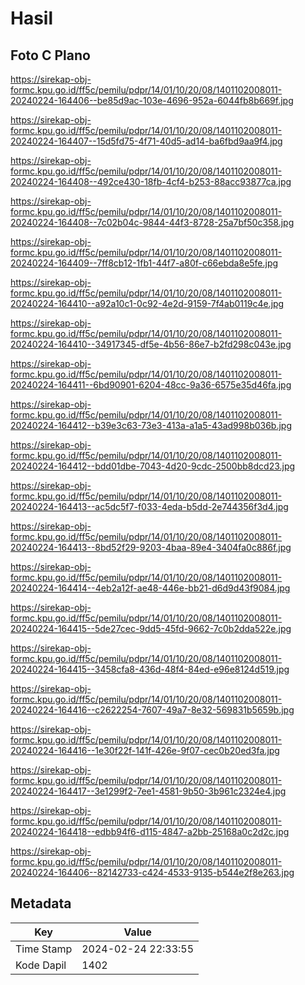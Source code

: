 # Hasil

## Foto C Plano

https://sirekap-obj-formc.kpu.go.id/ff5c/pemilu/pdpr/14/01/10/20/08/1401102008011-20240224-164406--be85d9ac-103e-4696-952a-6044fb8b669f.jpg

https://sirekap-obj-formc.kpu.go.id/ff5c/pemilu/pdpr/14/01/10/20/08/1401102008011-20240224-164407--15d5fd75-4f71-40d5-ad14-ba6fbd9aa9f4.jpg

https://sirekap-obj-formc.kpu.go.id/ff5c/pemilu/pdpr/14/01/10/20/08/1401102008011-20240224-164408--492ce430-18fb-4cf4-b253-88acc93877ca.jpg

https://sirekap-obj-formc.kpu.go.id/ff5c/pemilu/pdpr/14/01/10/20/08/1401102008011-20240224-164408--7c02b04c-9844-44f3-8728-25a7bf50c358.jpg

https://sirekap-obj-formc.kpu.go.id/ff5c/pemilu/pdpr/14/01/10/20/08/1401102008011-20240224-164409--7ff8cb12-1fb1-44f7-a80f-c66ebda8e5fe.jpg

https://sirekap-obj-formc.kpu.go.id/ff5c/pemilu/pdpr/14/01/10/20/08/1401102008011-20240224-164410--a92a10c1-0c92-4e2d-9159-7f4ab0119c4e.jpg

https://sirekap-obj-formc.kpu.go.id/ff5c/pemilu/pdpr/14/01/10/20/08/1401102008011-20240224-164410--34917345-df5e-4b56-86e7-b2fd298c043e.jpg

https://sirekap-obj-formc.kpu.go.id/ff5c/pemilu/pdpr/14/01/10/20/08/1401102008011-20240224-164411--6bd90901-6204-48cc-9a36-6575e35d46fa.jpg

https://sirekap-obj-formc.kpu.go.id/ff5c/pemilu/pdpr/14/01/10/20/08/1401102008011-20240224-164412--b39e3c63-73e3-413a-a1a5-43ad998b036b.jpg

https://sirekap-obj-formc.kpu.go.id/ff5c/pemilu/pdpr/14/01/10/20/08/1401102008011-20240224-164412--bdd01dbe-7043-4d20-9cdc-2500bb8dcd23.jpg

https://sirekap-obj-formc.kpu.go.id/ff5c/pemilu/pdpr/14/01/10/20/08/1401102008011-20240224-164413--ac5dc5f7-f033-4eda-b5dd-2e744356f3d4.jpg

https://sirekap-obj-formc.kpu.go.id/ff5c/pemilu/pdpr/14/01/10/20/08/1401102008011-20240224-164413--8bd52f29-9203-4baa-89e4-3404fa0c886f.jpg

https://sirekap-obj-formc.kpu.go.id/ff5c/pemilu/pdpr/14/01/10/20/08/1401102008011-20240224-164414--4eb2a12f-ae48-446e-bb21-d6d9d43f9084.jpg

https://sirekap-obj-formc.kpu.go.id/ff5c/pemilu/pdpr/14/01/10/20/08/1401102008011-20240224-164415--5de27cec-9dd5-45fd-9662-7c0b2dda522e.jpg

https://sirekap-obj-formc.kpu.go.id/ff5c/pemilu/pdpr/14/01/10/20/08/1401102008011-20240224-164415--3458cfa8-436d-48f4-84ed-e96e8124d519.jpg

https://sirekap-obj-formc.kpu.go.id/ff5c/pemilu/pdpr/14/01/10/20/08/1401102008011-20240224-164416--c2622254-7607-49a7-8e32-569831b5659b.jpg

https://sirekap-obj-formc.kpu.go.id/ff5c/pemilu/pdpr/14/01/10/20/08/1401102008011-20240224-164416--1e30f22f-141f-426e-9f07-cec0b20ed3fa.jpg

https://sirekap-obj-formc.kpu.go.id/ff5c/pemilu/pdpr/14/01/10/20/08/1401102008011-20240224-164417--3e1299f2-7ee1-4581-9b50-3b961c2324e4.jpg

https://sirekap-obj-formc.kpu.go.id/ff5c/pemilu/pdpr/14/01/10/20/08/1401102008011-20240224-164418--edbb94f6-d115-4847-a2bb-25168a0c2d2c.jpg

https://sirekap-obj-formc.kpu.go.id/ff5c/pemilu/pdpr/14/01/10/20/08/1401102008011-20240224-164406--82142733-c424-4533-9135-b544e2f8e263.jpg


## Metadata

| Key        | Value               |
| ---------- | ------------------- |
| Time Stamp | 2024-02-24 22:33:55 |
| Kode Dapil | 1402                |



